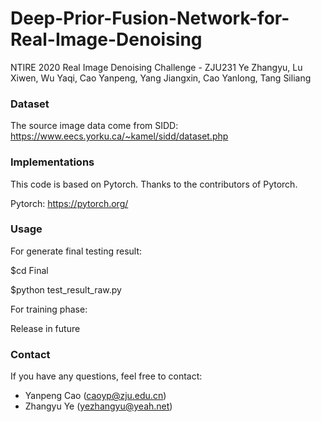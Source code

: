 # Deep-Prior-Fusion-Network-for-Real-Image-Denoising
NTIRE 2020 Real Image Denoising Challenge - ZJU231
Ye Zhangyu, Lu Xiwen, Wu Yaqi, Cao Yanpeng, Yang Jiangxin, Cao Yanlong, Tang Siliang

### Dataset
The source image data come from SIDD: https://www.eecs.yorku.ca/~kamel/sidd/dataset.php

### Implementations
This code is based on Pytorch. Thanks to the contributors of Pytorch.

Pytorch: https://pytorch.org/

### Usage

For generate final testing result:

$cd Final

$python test_result_raw.py

For training phase:

Release in future

### Contact
If you have any questions, feel free to contact:
- Yanpeng Cao (caoyp@zju.edu.cn)
- Zhangyu Ye (yezhangyu@yeah.net)
